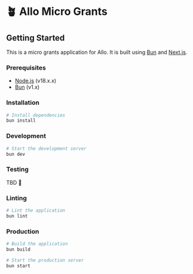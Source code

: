 # 🪴 Allo Micro Grants

## Getting Started

This is a micro grants application for Allo. It is built using
[Bun](https://bun.sh/) and [Next.js](https://nextjs.org/).

### Prerequisites

- [Node.js](https://nodejs.org/en/) (v18.x.x)
- [Bun](https://bun.sh/) (v1.x)

### Installation

```bash
# Install dependencies
bun install
```

### Development

```bash
# Start the development server
bun dev
```

### Testing

TBD 🤔

### Linting

```bash
# Lint the application
bun lint
```

### Production

```bash
# Build the application
bun build

# Start the production server
bun start
```
